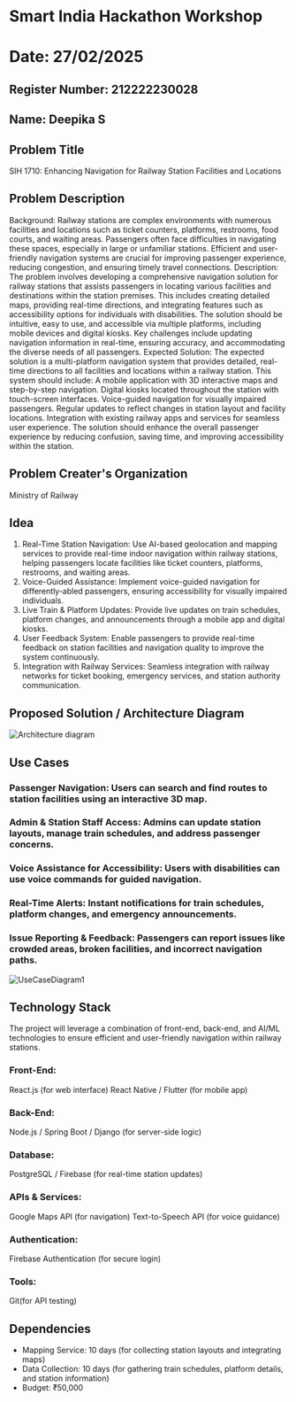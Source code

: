 # Smart India Hackathon Workshop
# Date: 27/02/2025
## Register Number: 212222230028
## Name: Deepika S
## Problem Title
SIH 1710: Enhancing Navigation for Railway Station Facilities and Locations
## Problem Description
Background: Railway stations are complex environments with numerous facilities and locations such as ticket counters, platforms, restrooms, food courts, and waiting areas. Passengers often face difficulties in navigating these spaces, especially in large or unfamiliar stations. Efficient and user-friendly navigation systems are crucial for improving passenger experience, reducing congestion, and ensuring timely travel connections. Description: The problem involves developing a comprehensive navigation solution for railway stations that assists passengers in locating various facilities and destinations within the station premises. This includes creating detailed maps, providing real-time directions, and integrating features such as accessibility options for individuals with disabilities. The solution should be intuitive, easy to use, and accessible via multiple platforms, including mobile devices and digital kiosks. Key challenges include updating navigation information in real-time, ensuring accuracy, and accommodating the diverse needs of all passengers. Expected Solution: The expected solution is a multi-platform navigation system that provides detailed, real-time directions to all facilities and locations within a railway station. This system should include: A mobile application with 3D interactive maps and step-by-step navigation. Digital kiosks located throughout the station with touch-screen interfaces. Voice-guided navigation for visually impaired passengers. Regular updates to reflect changes in station layout and facility locations. Integration with existing railway apps and services for seamless user experience. The solution should enhance the overall passenger experience by reducing confusion, saving time, and improving accessibility within the station.

## Problem Creater's Organization
Ministry of Railway

## Idea
1. Real-Time Station Navigation: Use AI-based geolocation and mapping services to provide real-time indoor navigation within railway stations, helping passengers locate facilities like ticket counters, platforms, restrooms, and waiting areas.
2. Voice-Guided Assistance: Implement voice-guided navigation for differently-abled passengers, ensuring accessibility for visually impaired individuals.
3. Live Train & Platform Updates: Provide live updates on train schedules, platform changes, and announcements through a mobile app and digital kiosks.
4. User Feedback System: Enable passengers to provide real-time feedback on station facilities and navigation quality to improve the system continuously.
5. Integration with Railway Services: Seamless integration with railway networks for ticket booking, emergency services, and station authority communication.
## Proposed Solution / Architecture Diagram
![Architecture diagram](https://github.com/user-attachments/assets/d6173f08-0c75-4cec-a193-16ff0a09f703)
## Use Cases
### Passenger Navigation: Users can search and find routes to station facilities using an interactive 3D map.
### Admin & Station Staff Access: Admins can update station layouts, manage train schedules, and address passenger concerns.
### Voice Assistance for Accessibility: Users with disabilities can use voice commands for guided navigation.
### Real-Time Alerts: Instant notifications for train schedules, platform changes, and emergency announcements.
### Issue Reporting & Feedback: Passengers can report issues like crowded areas, broken facilities, and incorrect navigation paths.
![UseCaseDiagram1](https://github.com/user-attachments/assets/6c0e7482-b55f-45f8-bd99-ee74864e25e3)
## Technology Stack
The project will leverage a combination of front-end, back-end, and AI/ML technologies to ensure efficient and user-friendly navigation within railway stations.
### Front-End:
React.js (for web interface)
React Native / Flutter (for mobile app)
### Back-End:
Node.js / Spring Boot / Django (for server-side logic)
### Database:
PostgreSQL / Firebase (for real-time station updates)
### APIs & Services:
Google Maps API (for navigation)
Text-to-Speech API (for voice guidance)
### Authentication:
Firebase Authentication (for secure login)
### Tools:
Git(for API testing)
## Dependencies
- Mapping Service: 10 days (for collecting station layouts and integrating maps)
- Data Collection: 10 days (for gathering train schedules, platform details, and station information)
- Budget: ₹50,000

